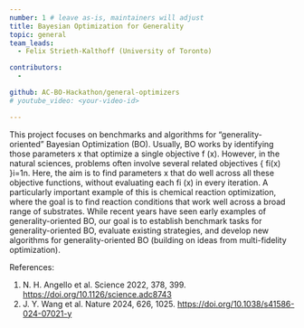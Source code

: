 ```yaml
---
number: 1 # leave as-is, maintainers will adjust
title: Bayesian Optimization for Generality
topic: general
team_leads:
  - Felix Strieth-Kalthoff (University of Toronto)

contributors:
  - 

github: AC-BO-Hackathon/general-optimizers
# youtube_video: <your-video-id>

---
```


This project focuses on benchmarks and algorithms for “generality-oriented” Bayesian Optimization (BO). Usually, BO works by identifying those parameters x that optimize a single objective f (x). However, in the natural sciences, problems often involve several related objectives { fi(x) }i=1n. Here, the aim is to find parameters x that do well across all these objective functions, without evaluating each fi (x) in every iteration. A particularly important example of this is chemical reaction optimization, where the goal is to find reaction conditions that work well across a broad range of substrates. While recent years have seen early examples of generality-oriented BO, our goal is to establish benchmark tasks for generality-oriented BO, evaluate existing strategies, and develop new algorithms for generality-oriented BO (building on ideas from multi-fidelity optimization). 

References:

1. N. H. Angello et al. Science 2022, 378, 399. https://doi.org/10.1126/science.adc8743 
2. J. Y. Wang et al. Nature 2024, 626, 1025. https://doi.org/10.1038/s41586-024-07021-y 
